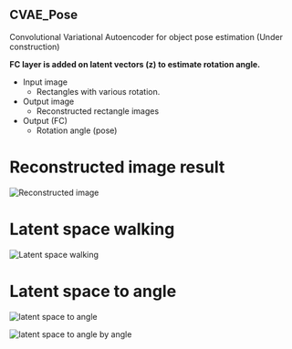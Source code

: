 ## CVAE_Pose
Convolutional Variational Autoencoder for object pose estimation (Under construction)

**FC layer is added on latent vectors (z) to estimate rotation angle.**

* Input image
  * Rectangles with various rotation.
* Output image
  * Reconstructed rectangle images
* Output (FC)
  * Rotation angle (pose)

# Reconstructed image result
![Reconstructed image](https://github.com/peytonhong/CVAE_Pose/blob/master/cvae.gif)

# Latent space walking
![Latent space walking](https://github.com/peytonhong/CVAE_Pose/blob/master/results/PMLR_epoch_300.jpg)

# Latent space to angle
![latent space to angle](https://github.com/peytonhong/CVAE_Pose/blob/master/results/scattered_z.png)

![latent space to angle by angle](https://github.com/peytonhong/CVAE_Pose/blob/master/results/scattered_z_by_angle.png)
